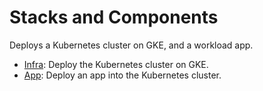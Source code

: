 # Stacks and Components

Deploys a Kubernetes cluster on GKE, and a workload app.

* [Infra](./infra): Deploy the Kubernetes cluster on GKE.
* [App](./app): Deploy an app into the Kubernetes cluster.
